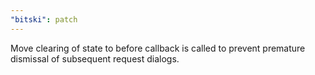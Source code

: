 ```yaml
---
"bitski": patch
---
```


Move clearing of state to before callback is called to prevent premature dismissal of subsequent request dialogs. 
